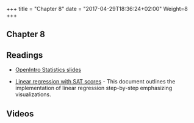 +++
title = "Chapter 8"
date = "2017-04-29T18:36:24+02:00"
Weight=8
+++

## Chapter 8


## Readings

* [OpenIntro Statistics slides](https://github.com/jbryer/DATA606Fall2019/raw/master/Slides/OpenIntro/os2_slides_07.pdf)

* [Linear regression with SAT scores](https://htmlpreview.github.io/?https://github.com/jbryer/DATA606Fall2019/blob/master/Pages/Linear_Regression_SAT.html) - This document outlines the implementation of linear regression step-by-step emphasizing visualizations.


## Videos



